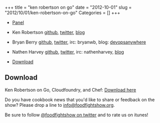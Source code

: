 +++
title = "ken robertson on go"
date = "2012-10-01"
slug = "2012/10/01/ken-robertson-on-go"
Categories = []
+++

* [Panel](http://foodfightshow.org/2012/10/ken-robertson-on-go.html#panel)

* Ken Robertson [github](https://github.com/krobertson),
  [twitter](http://twitter.com/krobertson),
  [blog](http://invalidlogic.com/)
* Bryan Berry [github](http://github.com/bryanwb), [twitter](http://twitter.com/bryanwb), irc: bryanwb, blog: [devopsanywhere](http://devopsanywhere.blogspot.com)
* Nathen Harvey [github](http://github.com/nathenharvey), [twitter](http://twitter.com/nathenharvey), irc: nathenharvey, [blog](http://nathenharvey.com)
* [Download](http://traffic.libsyn.com/foodfight/devops-delicacy-03_2.mp3)

<!-- more -->

Download
--------

Ken Robertson on Go, Cloudfoundry, and Chef:  [Download here](http://traffic.libsyn.com/foodfight/devops-delicacy-03_2.mp3)

Do you have cookbook news that you'd like to share or feedback on the show?  Please drop a line to [info@foodfightshow.org](mailto:info@foodfightshow.org).

Be sure to follow [@foodfightshow on twitter](http://twitter.com/foodfightshow) and to rate us on itunes!

